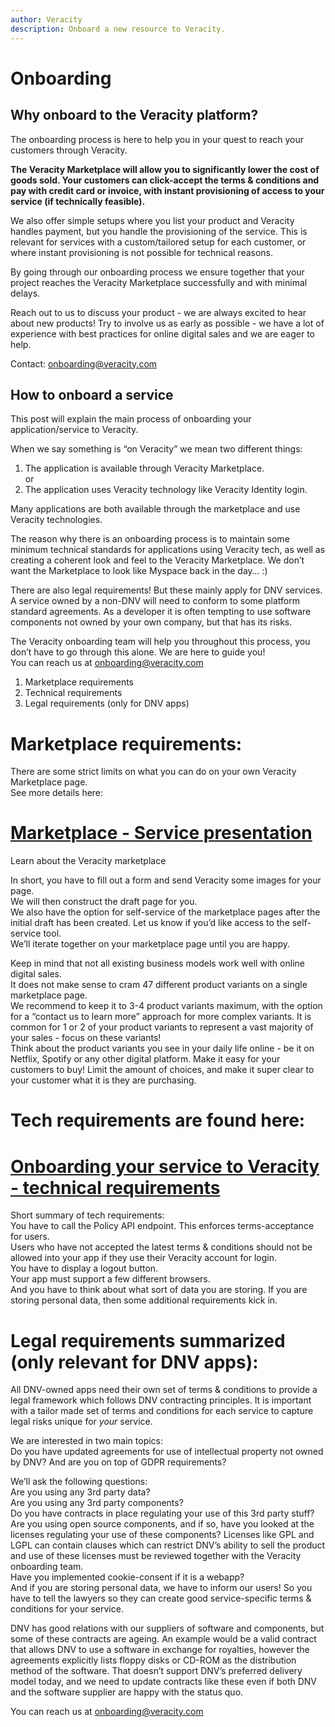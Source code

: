 ```yaml
---
author: Veracity
description: Onboard a new resource to Veracity.
---
```


# Onboarding

## Why onboard to the Veracity platform?

The onboarding process is here to help you in your quest to reach your customers through Veracity.

**The Veracity Marketplace will allow you to **significantly lower the cost of goods sold**. Your customers can **click-accept the terms & conditions** and pay with credit card or invoice, with instant provisioning of access to your service (if technically feasible).**  

We also offer simple setups where you list your product and Veracity handles payment, but you handle the provisioning of the service. This is relevant for services with a custom/tailored setup for each customer, or where instant provisioning is not possible for technical reasons.

By going through our onboarding process we ensure together that your project reaches the Veracity Marketplace successfully and with minimal delays.

Reach out to us to discuss your product - we are always excited to hear about new products! Try to involve us as early as possible - we have a lot of experience with best practices for online digital sales and we are eager to help.

Contact: [onboarding@veracity.com](mailto:onboarding@veracity.com)

## How to onboard a service

This post will explain the main process of onboarding your application/service to Veracity.

When we say something is “on Veracity” we mean two different things:

1.  The application is available through Veracity Marketplace.  
    or
2.  The application uses Veracity technology like Veracity Identity login.

Many applications are both available through the marketplace and use Veracity technologies.

The reason why there is an onboarding process is to maintain some minimum technical standards for applications using Veracity tech, as well as creating a coherent look and feel to the Veracity Marketplace. We don’t want the Marketplace to look like Myspace back in the day…  :)

 There are also legal requirements! But these mainly apply for DNV services. A service owned by a non-DNV will need to conform to some platform standard agreements. As a developer it is often tempting to use software components not owned by your own company, but that has its risks.

The Veracity onboarding team will help you throughout this process, you don’t have to go through this alone. We are here to guide you!  
You can reach us at  [onboarding@veracity.com](mailto:onboarding@veracity.com)

1.  Marketplace requirements
2.  Technical requirements
3.  Legal requirements (only for DNV apps)

# Marketplace requirements:  
There are some strict limits on what you can do on your own Veracity Marketplace page.  
See more details here:

# [Marketplace - Service presentation](https://developer.veracity.com/services/marketplace)

Learn about the Veracity marketplace

In short, you have to fill out a form and send Veracity some images for your page.  
We will then construct the draft page for you.  
We also have the option for self-service of the marketplace pages after the initial draft has been created. Let us know if you’d like access to the self-service tool.  
We’ll iterate together on your marketplace page until you are happy.

Keep in mind that not all existing business models work well with online digital sales.  
It does not make sense to cram 47 different product variants on a single marketplace page.  
We recommend to keep it to 3-4 product variants maximum, with the option for a “contact us to learn more” approach for more complex variants. It is common for 1 or 2 of your product variants to represent a vast majority of your sales - focus on these variants!  
Think about the product variants you see in your daily life online - be it on Netflix, Spotify or any other digital platform. Make it easy for your customers to buy! Limit the amount of choices, and make it super clear to your customer what it is they are purchasing.

# Tech requirements  are found here:

# [Onboarding your service to Veracity - technical requirements](https://developer.veracity.com/article/veracity-technical-requirements)


Short summary of tech requirements:  
You have to call the Policy API endpoint. This enforces terms-acceptance for users.  
Users who have not accepted the latest terms & conditions should not be allowed into your app if they use their Veracity account for login.  
You have to display a logout button.  
Your app must support a few different browsers.  
And you have to think about what sort of data you are storing. If you are storing personal data, then some additional requirements kick in.

# Legal requirements  summarized (only relevant for DNV apps):

All DNV-owned apps need their own set of terms & conditions to provide a legal framework which follows DNV contracting principles. It is important with a tailor made set of terms and conditions for each service to capture legal risks unique for  _your_  service.

We are interested in two main topics:  
Do you have updated agreements for use of intellectual property not owned by DNV? And are you on top of GDPR requirements?

We’ll ask the following questions:  
Are you using any 3rd party data?  
Are you using any 3rd party components?  
Do you have contracts in place regulating your use of this 3rd party stuff?  
Are you using open source components, and if so, have you looked at the licenses regulating your use of these components? Licenses like GPL and LGPL can contain clauses which can restrict DNV’s ability to sell the product and use of these licenses must be reviewed together with the Veracity onboarding team.  
Have you implemented cookie-consent if it is a webapp?  
And if you are storing personal data, we have to inform our users! So you have to tell the lawyers so they can create good service-specific terms & conditions for your service.

DNV has good relations with our suppliers of software and components, but some of these contracts are ageing. An example would be a valid contract that allows DNV to use a software in exchange for royalties, however the agreements explicitly lists floppy disks or CD-ROM as the distribution method of the software. That doesn’t support DNV’s preferred delivery model today, and we need to update contracts like these even if both DNV and the software supplier are happy with the status quo.

You can reach us at  [onboarding@veracity.com](mailto:onboarding@veracity.com)

